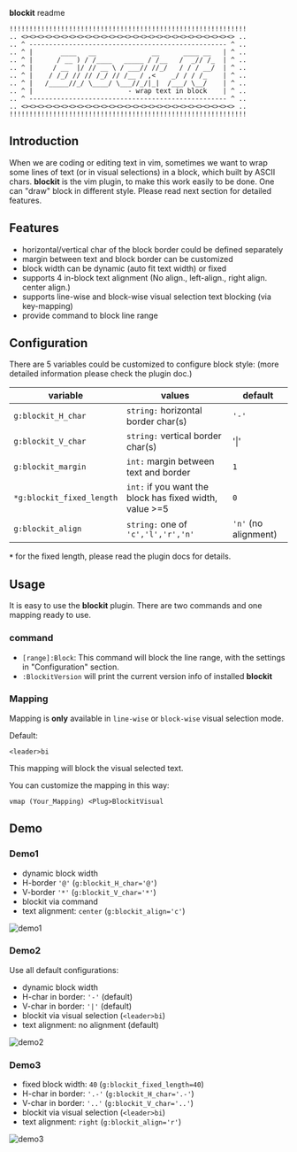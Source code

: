 **blockit** readme

	!!!!!!!!!!!!!!!!!!!!!!!!!!!!!!!!!!!!!!!!!!!!!!!!!!!!!!!!!!!!
	.. <><><><><><><><><><><><><><><><><><><><><><><><><><><> ..
	.. ^ -------------------------------------------------- ^ ..
	.. ^ |       ____   __              __      ____ __   | ^ ..
	.. ^ |      / __ ) / /____   _____ / /__   /  _// /_  | ^ ..
	.. ^ |     / __  |/ // __ \ / ___// //_/   / / / __/  | ^ ..
	.. ^ |    / /_/ // // /_/ // /__ / ,<    _/ / / /_    | ^ ..
	.. ^ |   /_____//_/ \____/ \___//_/|_|  /___/ \__/    | ^ ..
	.. ^ |                        - wrap text in block    | ^ ..
	.. ^ -------------------------------------------------- ^ ..
	.. <><><><><><><><><><><><><><><><><><><><><><><><><><><> ..
	!!!!!!!!!!!!!!!!!!!!!!!!!!!!!!!!!!!!!!!!!!!!!!!!!!!!!!!!!!!!


## Introduction

When we are coding or editing text in vim, sometimes we want to wrap some lines of text (or in visual selections) in a
block, which built by ASCII chars. **blockit** is the vim plugin, to make this work easily to be done. One can "draw"
block in different style. Please read next section for detailed features.


## Features

- horizontal/vertical char of the block border could be defined separately
- margin between text and block border can be customized
- block width can be dynamic (auto fit text width) or fixed
- supports 4 in-block text alignment (No align., left-align., right align. center align.)
- supports line-wise and block-wise visual selection text blocking (via key-mapping)
- provide command to block line range


## Configuration

There are 5 variables could be customized to configure block style: (more detailed information please check the plugin
doc.)

variable                 |values                                                 |default
---                      |---                                                    |---
`g:blockit_H_char`       |`string:` horizontal border char(s)                    |`'-'`
`g:blockit_V_char`       |`string:` vertical border char(s)                      |'&#124;'
`g:blockit_margin`       |`int:` margin between text and border                  |`1`
`*g:blockit_fixed_length`|`int:` if you want the block has fixed width, value >=5|`0`
`g:blockit_align`        |`string:` one of `'c','l','r','n'`                     |`'n'` (no alignment)

**`*`** for the fixed length, please read the plugin docs for details.


## Usage

It is easy to use the **blockit** plugin. There are two commands and one mapping ready to use.


### command

- `[range]:Block`: This command will block the line range, with the settings in "Configuration" section.
- `:BlockitVersion`  will print the current version info of installed **blockit**


### Mapping

Mapping is **only** available in `line-wise` or `block-wise` visual selection mode.

Default:

	<leader>bi

This mapping will block the visual selected text.

You can customize the mapping in this way:

	vmap (Your_Mapping) <Plug>BlockitVisual

## Demo


### Demo1

- dynamic block width
- H-border `'@'`  (`g:blockit_H_char='@'`)
- V-border `'*'`  (`g:blockit_V_char='*'`)
- blockit via command
- text alignment: `center` (`g:blockit_align='c'`)

![demo1](https://raw.github.com/sk1418/sharedResources/master/blockit/demo1.gif)


### Demo2

Use all default configurations:

- dynamic block width
- H-char in border: `'-'` (default)
- V-char in border: `'|'`    (default)
- blockit via visual selection  (`<leader>bi`)
- text alignment: no alignment (default)

![demo2](https://raw.github.com/sk1418/sharedResources/master/blockit/demo2.gif)

### Demo3

- fixed block width: `40`   (`g:blockit_fixed_length=40`)
- H-char in border: `'.-'`  (`g:blockit_H_char='.-'`)
- V-char in border: `'..'`    (`g:blockit_V_char='..'`)
- blockit via visual selection  (`<leader>bi`)
- text alignment: `right` (`g:blockit_align='r'`)

![demo3](https://raw.github.com/sk1418/sharedResources/master/blockit/demo3.gif)

